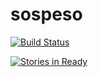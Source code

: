 # sospeso

[![Build Status](https://travis-ci.org/hackmanity/sospeso.svg?branch=master)](https://travis-ci.org/hackmanity/sospeso)

[![Stories in Ready](https://badge.waffle.io/hackmanity/sospeso.png?label=ready&title=Ready)](https://waffle.io/hackmanity/sospeso?utm_source=badge)
